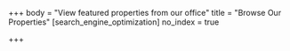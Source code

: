 +++
body = "View featured properties from our office"
title = "Browse Our Properties"
[search_engine_optimization]
no_index = true

+++
